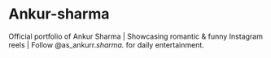 # Ankur-sharma
Official portfolio of Ankur Sharma | Showcasing romantic &amp; funny Instagram reels | Follow @as_ankurr._sharma._ for daily entertainment.
